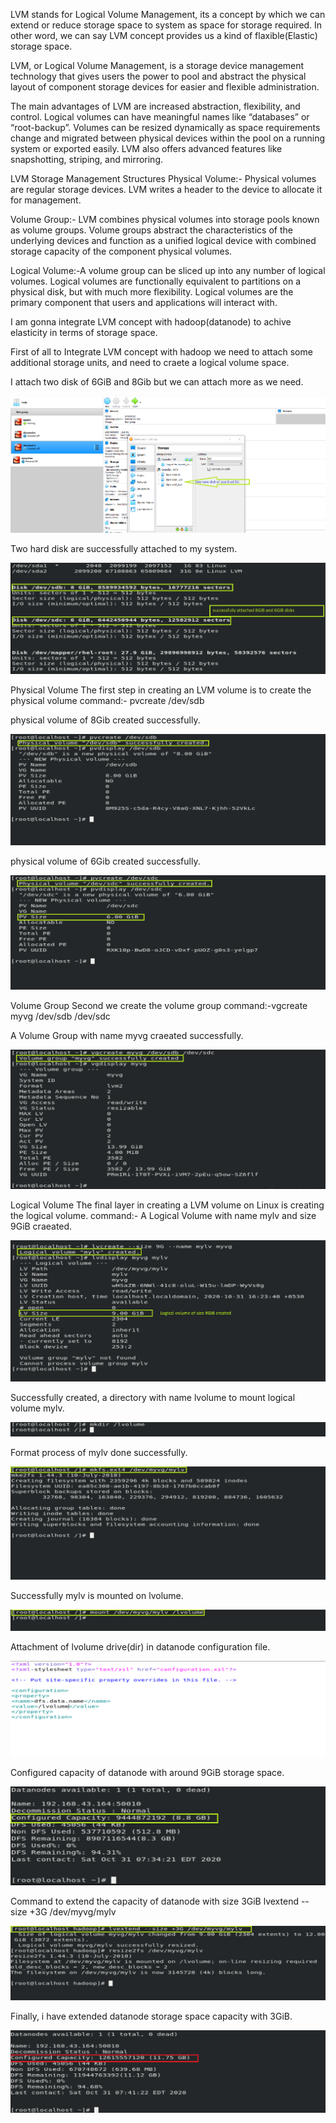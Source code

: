 LVM stands for Logical Volume Management, its a concept by which we can extend or reduce storage space to system as space for storage required. In other word, we can say LVM concept provides us a kind of flaxible(Elastic) storage space. 

LVM, or Logical Volume Management, is a storage device management technology that gives users the power to pool and abstract the physical layout of component storage devices for easier and flexible administration.

The main advantages of LVM are increased abstraction, flexibility, and control. Logical volumes can have meaningful names like “databases” or “root-backup”. Volumes can be resized dynamically as space requirements change and migrated between physical devices within the pool on a running system or exported easily. LVM also offers advanced features like snapshotting, striping, and mirroring.

LVM Storage Management Structures
Physical Volume:- Physical volumes are regular storage devices. LVM writes a header to the device to allocate it for management.

Volume Group:- LVM combines physical volumes into storage pools known as volume groups. Volume groups abstract the characteristics of the underlying devices and function as a unified logical device with combined storage capacity of the component physical volumes.

Logical Volume:-A volume group can be sliced up into any number of logical volumes. Logical volumes are functionally equivalent to partitions on a physical disk, but with much more flexibility. Logical volumes are the primary component that users and applications will interact with.

I am gonna integrate LVM concept with hadoop(datanode) to achive elasticity in terms of storage space.  

First of all to Integrate LVM concept with hadoop we need to attach some additional storage units, and need to craete a logical volume space. 

I attach two disk of 6GiB and 8Gib but we can attach more as we need.

![](1.png)

Two hard disk are successfully attached to my system.

![](2.png)

Physical Volume
The first step in creating an LVM volume is to create the physical volume
command:- pvcreate /dev/sdb

physical volume of 8Gib created successfully.

![](3.png)

physical volume of 6Gib created successfully.

![](4.png)

Volume Group
Second we create the volume group
command:-vgcreate myvg /dev/sdb /dev/sdc

A Volume Group with name myvg craeated successfully.

![](5.png)

Logical Volume
The final layer in creating a LVM volume on Linux is creating the logical volume.
command:-
A Logical Volume with name mylv and size 9GiB craeated.

![](6.png)

Successfully created, a directory with name lvolume to mount logical volume mylv.

![](7.png)

Format process of mylv done successfully.

![](8.png)

Successfully mylv is mounted on lvolume.

![](9.png)

Attachment of lvolume drive(dir) in datanode configuration file.

![](10.png)

Configured capacity of datanode with around 9GiB storage space.

![](11.png)

Command to extend the capacity of datanode with size 3GiB
lvextend --size +3G /dev/myvg/mylv

![](12.png)

Finally, i have extended datanode storage space capacity with 3GiB.

![](13.png)


